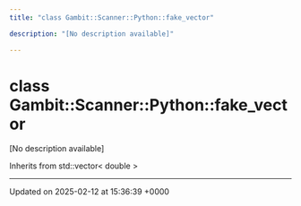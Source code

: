 ```yaml
---
title: "class Gambit::Scanner::Python::fake_vector"

description: "[No description available]"

---
```


# class Gambit::Scanner::Python::fake_vector



[No description available]

Inherits from std::vector< double >

-------------------------------

Updated on 2025-02-12 at 15:36:39 +0000